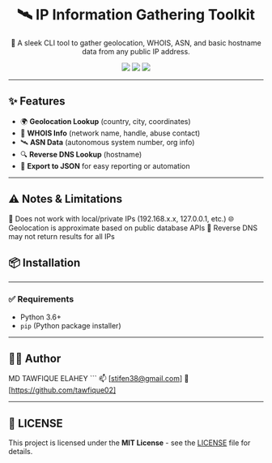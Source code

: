 <h1 align="center">🛰️ IP Information Gathering Toolkit</h1>

<p align="center">
  🔎 A sleek CLI tool to gather geolocation, WHOIS, ASN, and basic hostname data from any public IP address.
</p>

<p align="center">
  <img src="https://img.shields.io/badge/Python-3.6+-blue?logo=python&logoColor=white" />
  <img src="https://img.shields.io/badge/License-MIT-green" />
  <img src="https://img.shields.io/badge/Status-Active-brightgreen" />
</p>

---

## ✨ Features

- 🌍 **Geolocation Lookup** (country, city, coordinates)
- 📄 **WHOIS Info** (network name, handle, abuse contact)
- 🛰️ **ASN Data** (autonomous system number, org info)
- 🔍 **Reverse DNS Lookup** (hostname)
- 💾 **Export to JSON** for easy reporting or automation

---

## ⚠️ Notes & Limitations

🚫 Does not work with local/private IPs (192.168.x.x, 127.0.0.1, etc.)
🌐 Geolocation is approximate based on public database APIs
🔁 Reverse DNS may not return results for all IPs

## 📦 Installation
  --- 
### ✅ Requirements

- Python 3.6+
- `pip` (Python package installer)

--- 

## 🧑‍💻 Author
MD TAWFIQUE ELAHEY ```
📫 [stifen38@gmail.com]
🔗 [https://github.com/tawfique02]

---
## 📜 LICENSE 
This project is licensed under the **MIT License** - see the [LICENSE](LICENSE) file for details.
